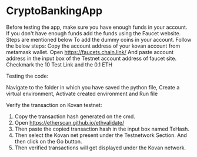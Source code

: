 # CryptoBankingApp

Before testing the app, make sure you have enough funds in your account. If
you don't have enough funds add the funds using the Faucet website. Steps are
mentioned below
To add the dummy coins in your account. Follow the below steps:
Copy the account address of your kovan account from metamask wallet.
Open https://faucets.chain.link/
And paste account address in the input box of the Testnet account address of faucet
site.
Checkmark the 10 Test Link and the 0.1 ETH



Testing the code:

 Navigate to the folder in which you have saved the python file,
 Create a virtual environment,
 Activate created environment and
 Run file
 
 
 Verify the transaction on Kovan testnet:
 
1) Copy the transaction hash generated on the cmd.
2) Open https://etherscan.github.io/ethvalidate/
3) Then paste the copied transaction hash in the input box named TxHash.
4) Then select the Kovan net present under the Testnetwork Section. And then click on
the Go button.
5) Then verified transactions will get displayed under the Kovan network.
